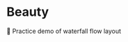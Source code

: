<!--
 * @Descripttion: 
 * @version: 
 * @Author: MiKin
 * @Date: 2022-01-23 18:37:53
 * @LastEditors: MiKin
 * @LastEditTime: 2022-01-23 18:40:11
 * @FilePath: \Beauty\README.md
-->

# Beauty

🎯 Practice demo of waterfall flow layout

